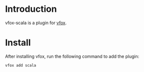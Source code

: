 # Introduction
vfox-scala is a plugin for [vfox](https://vfox.lhan.me/).
# Install
After installing vfox, run the following command to add the plugin:
```bash
vfox add scala
```
